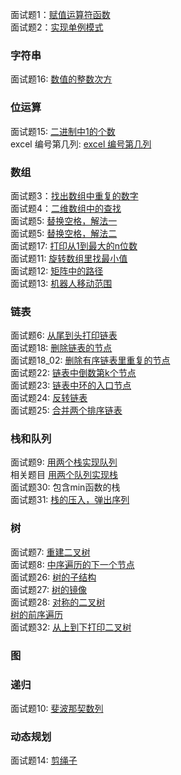 

面试题1：<a href="https://github.com/yiouejv/blog/blob/master/docs/%E5%89%91%E6%8C%87offer/codes/CMyString.cpp">赋值运算符函数</a>    
面试题2：<a href="https://github.com/yiouejv/blog/blob/master/docs/%E5%89%91%E6%8C%87offer/codes/singleton.cpp">实现单例模式</a>    


### 字符串
面试题16: <a href="https://github.com/yiouejv/blog/blob/master/docs/%E5%89%91%E6%8C%87offer/codes/power.cpp">数值的整数次方</a>     


### 位运算
面试题15: <a href="https://github.com/yiouejv/blog/blob/master/docs/%E5%89%91%E6%8C%87offer/codes/BinaryCountOne.cpp">二进制中1的个数</a>    
excel 编号第几列: <a href="https://github.com/yiouejv/blog/blob/master/docs/%E5%89%91%E6%8C%87offer/codes/excelCol.cpp">excel 编号第几列</a>    

### 数组

面试题3：<a href="https://github.com/yiouejv/blog/blob/master/docs/%E5%89%91%E6%8C%87offer/codes/array_repeat.cpp">找出数组中重复的数字</a>    
面试题4：<a href="https://github.com/yiouejv/blog/blob/master/docs/%E5%89%91%E6%8C%87offer/codes/find_number_in_2D_array.cpp">二维数组中的查找</a>    
面试题5: <a href="https://github.com/yiouejv/blog/blob/master/docs/%E5%89%91%E6%8C%87offer/codes/string_blank_replace1.cpp">替换空格，解法一</a>      
面试题5: <a href="https://github.com/yiouejv/blog/blob/master/docs/%E5%89%91%E6%8C%87offer/codes/string_blank_replace2.cpp">替换空格，解法二</a>    
面试题17: <a href="https://github.com/yiouejv/blog/blob/master/docs/%E5%89%91%E6%8C%87offer/codes/printNum.cpp">打印从1到最大的n位数</a>    
面试题11: <a href="https://github.com/yiouejv/blog/blob/master/docs/%E5%89%91%E6%8C%87offer/codes/FindRotatedArrayMin.cpp">旋转数组里找最小值</a>    
面试题12: <a href="https://github.com/yiouejv/blog/blob/master/docs/%E5%89%91%E6%8C%87offer/codes/StringPathInMatrix.cpp">矩阵中的路径</a>     
面试题13: <a href="https://github.com/yiouejv/blog/blob/master/docs/%E5%89%91%E6%8C%87offer/codes/RobotActionRange.cpp">机器人移动范围</a>     

### 链表

面试题6: <a href="https://github.com/yiouejv/blog/blob/master/docs/%E5%89%91%E6%8C%87offer/codes/PrintListReversed1.cpp">从尾到头打印链表</a>     
面试题18: <a href="https://github.com/yiouejv/blog/blob/master/docs/%E5%89%91%E6%8C%87offer/codes/LinkListDeleteO1.cpp">删除链表的节点</a>      
面试题18_02: <a href="https://github.com/yiouejv/blog/blob/master/docs/%E5%89%91%E6%8C%87offer/codes/deleteDuplication.cpp">删除有序链表里重复的节点</a>    
面试题22: <a href="https://github.com/yiouejv/blog/blob/master/docs/%E5%89%91%E6%8C%87offer/codes/tailKNode.cpp">链表中倒数第k个节点</a>      
面试题23: <a href="https://github.com/yiouejv/blog/blob/master/docs/%E5%89%91%E6%8C%87offer/codes/linkListCircleStartNode.cpp">链表中环的入口节点</a>      
面试题24: <a href="https://github.com/yiouejv/blog/blob/master/docs/%E5%89%91%E6%8C%87offer/codes/LinkListReversed.cpp">反转链表</a>     
面试题25: <a href="https://github.com/yiouejv/blog/blob/master/docs/%E5%89%91%E6%8C%87offer/codes/mergeSortedLinkList.cpp">合并两个排序链表</a>     


### 栈和队列

面试题9: <a href="https://github.com/yiouejv/blog/blob/master/docs/%E5%89%91%E6%8C%87offer/codes/stackBuildQueue.cpp">用两个栈实现队列</a>     
相关题目 <a href="https://github.com/yiouejv/blog/blob/master/docs/%E5%89%91%E6%8C%87offer/codes/QueueBuildStack.cpp">用两个队列实现栈</a>     
面试题30: 包含min函数的栈    
面试题31: <a href="https://github.com/yiouejv/blog/blob/master/docs/%E5%89%91%E6%8C%87offer/codes/isPopOrder.cpp">栈的压入，弹出序列</a>     


### 树

面试题7: <a href="https://github.com/yiouejv/blog/blob/master/docs/%E5%89%91%E6%8C%87offer/codes/BuildTree.cpp">重建二叉树</a>     
面试题8: <a href="https://github.com/yiouejv/blog/blob/master/docs/%E5%89%91%E6%8C%87offer/codes/InOrderNodeNext.cpp">中序遍历的下一个节点</a>   
面试题26: <a href="https://github.com/yiouejv/blog/blob/master/docs/%E5%89%91%E6%8C%87offer/codes/hasSubTree.cpp">树的子结构</a>    
面试题27: <a href="https://github.com/yiouejv/blog/blob/master/docs/%E5%89%91%E6%8C%87offer/codes/treeMirror.cpp">树的镜像</a>    
面试题28: <a href="https://github.com/yiouejv/blog/blob/master/docs/%E5%89%91%E6%8C%87offer/codes/symmetricTree.cpp">对称的二叉树</a>    
<a href="https://github.com/yiouejv/blog/blob/master/docs/%E5%89%91%E6%8C%87offer/codes/treePreOrder.cpp">树的前序遍历</a>    
面试题32: <a href="https://github.com/yiouejv/blog/blob/master/docs/%E5%89%91%E6%8C%87offer/codes/printBTreeOfLayer.cpp">从上到下打印二叉树</a>    


### 图



### 递归

面试题10: <a href="https://github.com/yiouejv/blog/blob/master/docs/%E5%89%91%E6%8C%87offer/codes/Fibo.cpp">斐波那契数列</a>       

### 动态规划

面试题14: <a href="https://github.com/yiouejv/blog/blob/master/docs/%E5%89%91%E6%8C%87offer/codes/cutLine.cpp">剪绳子</a> 







